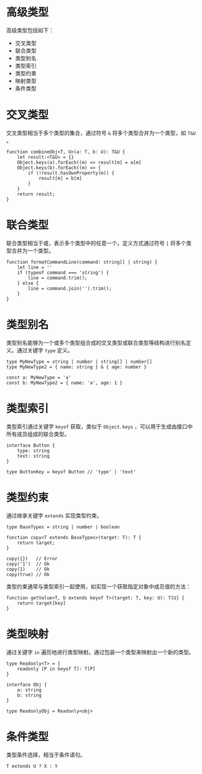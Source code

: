 # 高级类型

高级类型包括如下：

- 交叉类型
- 联合类型
- 类型别名
- 类型索引
- 类型约束
- 映射类型
- 条件类型

# 交叉类型

交叉类型相当于多个类型的集合，通过符号 `&` 将多个类型合并为一个类型，如 `T&U` 。

```tsx
function combineObj<T, U>(a: T, b: U): T&U {
	let result:<T&U> = {}
	Object.keys(a).forEach((m) => result[m] = a[m]
	Object.keys(b).forEach((m) => {
		if (!result.hasOwnProperty(m)) {
			result[m] = b[m]
		}
	}
	return result;
}
```

# 联合类型

联合类型相当于或，表示多个类型中的任意一个。定义方式通过符号 `|` 将多个类型合并为一个类型。

```tsx
function formatCommandLine(command: string[] | string) {
	let line = ''
	if (typeof command === 'string') {
		line = command.trim();
	} else {
		line = command.join('').trim();
	}
}
```

# 类型别名

类型别名能够为一个或多个类型组合成的交叉类型或联合类型等结构进行别名定义。通过关键字 `type` 定义。

```tsx
type MyNewType = string | number | string[] | number[]
type MyNewType2 = { name: string } & { age: number }

const a: MyNewType = 'a'
const b: MyNewType2 = { name: 'a', age: 1 }

```

# 类型索引

类型索引通过关键字 `keyof` 获取，类似于 `Object.keys` ，可以用于生成由接口中所有成员组成的联合类型。

```tsx
interface Button {
	type: string
	text: string
}

type ButtonKey = keyof Button // 'type' | 'text'
```

# 类型约束

通过继承关键字 `extends` 实现类型约束。

```tsx
type BaseTypes = string | number | boolean

function copy<T extends BaseTypes>(target: T): T {
	return target;
}

copy({})   // Error
copy('1')  // Ok
copy(1)    // Ok
copy(true) // Ok
```

类型约束通常与类型索引一起使用，如实现一个获取指定对象中成员值的方法：

```tsx
function getValue<T, U extends keyof T>(target: T, key: U): T[U] {
	return target[key]
}
```

# 类型映射

通过关键字 `in` 遍历地进行类型映射。通过包装一个类型来映射出一个新的类型。

```tsx
type Readonly<T> = {
	readonly [P in keyof T]: T[P]
}

interface Obj {
	a: string
	b: string
}

type ReadonlyObj = Readonly<obj>
```

# 条件类型

类型条件选择，相当于条件语句。

```tsx
T extends U ? X : Y
```